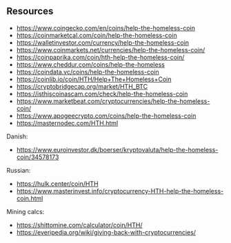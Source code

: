 ## Resources
- https://www.coingecko.com/en/coins/help-the-homeless-coin
- https://coinmarketcal.com/coin/help-the-homeless-coin
- https://walletinvestor.com/currency/help-the-homeless-coin
- https://www.coinmarkets.net/currencies/help-the-homeless-coin/
- https://coinpaprika.com/coin/hth-help-the-homeless-coin/
- https://www.cheddur.com/coins/help-the-homeless
- https://coindata.vc/coins/help-the-homeless-coin
- https://coinlib.io/coin/HTH/Help+The+Homeless+Coin
- https://cryptobridgecap.org/market/HTH_BTC
- https://isthiscoinascam.com/check/help-the-homeless-coin
- https://www.marketbeat.com/cryptocurrencies/help-the-homeless-coin/
- https://www.apogeecrypto.com/coins/help-the-homeless-coin
- https://masternodec.com/HTH.html



Danish:

- https://www.euroinvestor.dk/boerser/kryptovaluta/help-the-homeless-coin/34578173

Russian:

- https://hulk.center/coin/HTH
- https://www.masterinvest.info/cryptocurrency-HTH-help-the-homeless-coin.html

Mining calcs:

- https://shittomine.com/calculator/coin/HTH/
- https://everipedia.org/wiki/giving-back-with-cryptocurrencies/